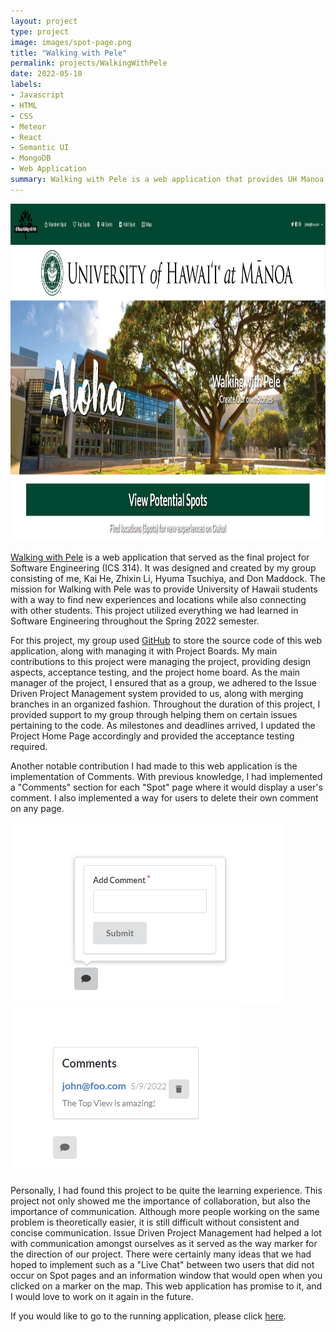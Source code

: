 ```yaml
---
layout: project
type: project
image: images/spot-page.png
title: "Walking with Pele"
permalink: projects/WalkingWithPele
date: 2022-05-10
labels:
- Javascript
- HTML
- CSS
- Meteor
- React
- Semantic UI
- MongoDB
- Web Application
summary: Walking with Pele is a web application that provides UH Manoa students information about certain locations on the island of Oahu. Students are able to find new experiences while also sharing their own for others to see.
---
```

<img class="ui right floated rounded image" width="960" height="540" src="../images/walking-with-pele.png" alt="landing-page">

[Walking with Pele](https://walking-with-pele.github.io) is a web application that served as the final project for Software Engineering (ICS 314). It was designed and created by my group consisting of me, Kai He, Zhixin Li, Hyuma Tsuchiya, and Don Maddock. The mission for Walking with Pele was to provide University of Hawaii students with a way to find new experiences and locations while also connecting with other students. This project utilized everything we had learned in Software Engineering throughout the Spring 2022 semester. 

For this project, my group used [GitHub](https://github.com/walking-with-pele) to store the source code of this web application, along with managing it with Project Boards. My main contributions to this project were managing the project, providing design aspects, acceptance testing, and the project home board. As the main manager of the project, I ensured that as a group, we adhered to the Issue Driven Project Management system provided to us, along with merging branches in an organized fashion. Throughout the duration of this project, I provided support to my group through helping them on certain issues pertaining to the code. As milestones and deadlines arrived, I updated the Project Home Page accordingly and provided the acceptance testing required.

Another notable contribution I had made to this web application is the implementation of Comments. With previous knowledge, I had implemented a "Comments" section for each "Spot" page where it would display a user's comment. I also implemented a way for users to delete their own comment on any page.

![](../images/add-comment.png)
![](../images/delete-comment.png)

Personally, I had found this project to be quite the learning experience. This project not only showed me the importance of collaboration, but also the importance of communication. Although more people working on the same problem is theoretically easier, it is still difficult without consistent and concise communication. Issue Driven Project Management had helped a lot with communication amongst ourselves as it served as the way marker for the direction of our project. There were certainly many ideas that we had hoped to implement such as a "Live Chat" between two users that did not occur on Spot pages and an information window that would open when you clicked on a marker on the map. This web application has promise to it, and I would love to work on it again in the future.

If you would like to go to the running application, please click [here](https://walking-with-pele.xyz/).
